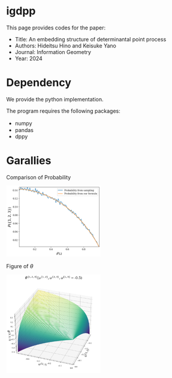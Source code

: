 # igdpp
This page provides codes for the paper:
- Title: An embedding structure of determinantal point process
- Authors: Hideitsu Hino and Keisuke Yano
- Journal: Information Geometry
- Year: 2024

# Dependency

We provide the python implementation.

The program requires the following packages:

- numpy　
- pandas
- dppy

# Garallies 

Comparison of Probability

<img src="https://github.com/kyanostat/igdpp/blob/main/Figure/Prob_comp.png" width="50%">

Figure of $\theta$


<img src="https://github.com/kyanostat/igdpp/blob/main/Figure/Draw_theta.png" width="50%">
